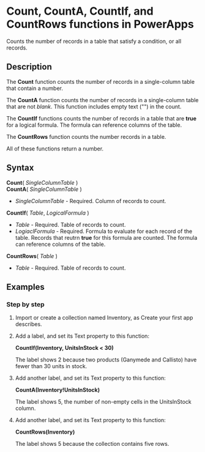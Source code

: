 <properties
	pageTitle="PowerApps: Count, CountA, CountIf, and CountRows functions"
	description="Reference information for the Count, CountA, CounfIf, and CountRows functions in PowerApps, including syntax and examples"
	suite="powerapps"
	documentationCenter="na"
	authors="gregli-msft"
	manager="dwrede"
	editor=""
	tags=""/>

<tags
   ms.service="powerapps"
   ms.devlang="na"
   ms.topic="article"
   ms.tgt_pltfrm="na"
   ms.workload="na"
   ms.date="11/07/2015"
   ms.author="gregli"/>

# Count, CountA, CountIf, and CountRows functions in PowerApps #

Counts the number of records in a table that satisfy a condition, or all records. 

## Description ##

The **Count** function counts the number of records in a single-column table that contain a number.

The **CountA** function counts the number of records in a single-column table that are not *blank*.  This function includes empty text ("") in the count.

The **CountIf** functions counts the number of records in a table that are **true** for a logical formula.  The formula can reference columns of the table.

The **CountRows** function counts the number records in a table.

All of these functions return a number.

## Syntax ##

**Count**( *SingleColumnTable* )<br>
**CountA**( *SingleColumnTable* )

- *SingleColumnTable* - Required.  Column of records to count.  

**CountIf**( *Table*, *LogicalFormula* )

- *Table* - Required.  Table of records to count.
- *LogiaclFormula* - Required.  Formula to evaluate for each record of the table.  Records that reutrn **true** for this formula are counted.  The formula can reference columns of the table.

**CountRows**( *Table* )

- *Table* - Required.  Table of records to count.

## Examples ##

<!-- TODO: Examples. -->

<!-- TODO: Single column notation. -->

### Step by step ###

1. Import or create a collection named Inventory, as Create your first app describes.

2. Add a label, and set its Text property to this function:

	**CountIf(Inventory, UnitsInStock < 30)**

	The label shows 2 because two products (Ganymede and Callisto) have fewer than 30 units in stock.

2. Add another label, and set its Text property to this function:

	**CountA(Inventory!UnitsInStock)**

	The label shows 5, the number of non-empty cells in the UnitsInStock column.

2. Add another label, and set its Text property to this function:

	**CountRows(Inventory)**

	The label shows 5 because the collection contains five rows.




